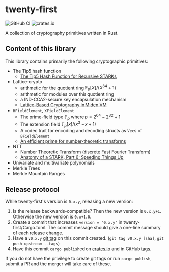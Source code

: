 # twenty-first

![GitHub CI](https://github.com/Neptune-Crypto/twenty-first/actions/workflows/main.yml/badge.svg)
![crates.io](https://img.shields.io/crates/v/twenty-first.svg)

A collection of cryptography primitives written in Rust.

## Content of this library

This library contains primarily the following cryptographic primitives:

- The Tip5 hash function
  - [The Tip5 Hash Function for Recursive STARKs](https://eprint.iacr.org/2023/107)
- Lattice-crypto
  - arithmetic for the quotient ring $\mathbb{F}_ p[X] / \langle X^{64} + 1 \rangle$
  - arithmetic for modules over this quotient ring
  - a IND-CCA2-secure key encapsulation mechanism
  - [Lattice-Based Cryptography in Miden VM](https://eprint.iacr.org/2022/1041)
- `BFieldElement`, `XFieldElement`
  - The prime-field type $\mathbb{F}_p$ where $p = 2^{64} - 2^{32} + 1$
  - The extension field $\mathbb{F}_p[x]/(x^3 - x + 1)$
  - A codec trait for encoding and decoding structs as `Vec`s of `BFieldElement`
  - [An efficient prime for number-theoretic transforms](https://cp4space.hatsya.com/2021/09/01/an-efficient-prime-for-number-theoretic-transforms/)
- NTT
  - Number Theoretic Transform (discrete Fast Fourier Transform)
  - [Anatomy of a STARK, Part 6: Speeding Things Up](https://neptune.cash/learn/stark-anatomy/faster/)
- Univariate and multivariate polynomials
- Merkle Trees
- Merkle Mountain Ranges

## Release protocol

While twenty-first's version is `0.x.y`, releasing a new version:

1. Is the release backwards-compatible?
   Then the new version is `0.x.y+1`. Otherwise the new version is `0.x+1.0`.
2. Create a commit that increases `version = "0.x.y"` in twenty-first/Cargo.toml.
   The commit message should give a one-line summary of each release change.
3. Have a `v0.x.y` [git tag][tag] on this commit created. (`git tag v0.x.y [sha]`, `git push upstream --tags`)
4. Have this commit `cargo publish`ed on [crates.io][crates] and in GitHub [tags][tags].

[tag]: https://git-scm.com/book/en/v2/Git-Basics-Tagging
[tags]: https://github.com/Neptune-Crypto/twenty-first/tags
[crates]: https://crates.io/crates/twenty-first/versions

If you do not have the privilege to create git tags or run `cargo publish`, submit a PR and the merger will take care of these.
